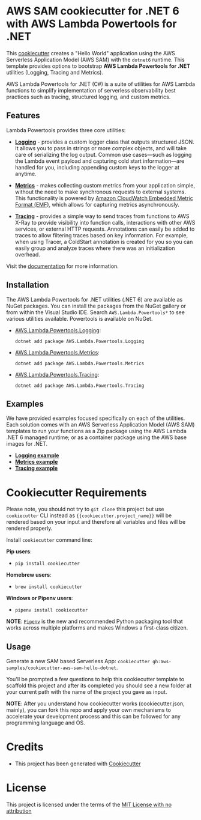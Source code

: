 # AWS SAM cookiecutter for .NET 6 with AWS Lambda Powertools for .NET

This [cookiecutter](https://github.com/audreyr/cookiecutter) creates a "Hello World" application using the AWS Serverless Application Model (AWS SAM) with the `dotnet6` runtime. This template provides options to bootstrap **AWS Lambda Powertools for .NET** utilities (Logging, Tracing and Metrics).

AWS Lambda Powertools for .NET (C#) is a suite of utilities for AWS Lambda functions to simplify implementation of serverless observability best practices such as tracing, structured logging, and custom metrics.

## Features

Lambda Powertools provides three core utilities:

* **[Logging](https://awslabs.github.io/aws-lambda-powertools-dotnet/core/logging/)** - provides a custom logger class that outputs structured JSON. It allows you to pass in strings or more complex objects, and will take care of serializing the log output. Common use cases—such as logging the Lambda event payload and capturing cold start information—are handled for you, including appending custom keys to the logger at anytime.

* **[Metrics](https://awslabs.github.io/aws-lambda-powertools-dotnet/core/metrics/)** - makes collecting custom metrics from your application simple, without the need to make synchronous requests to external systems. This functionality is powered by [Amazon CloudWatch Embedded Metric Format (EMF)](https://docs.aws.amazon.com/AmazonCloudWatch/latest/monitoring/CloudWatch_Embedded_Metric_Format.html), which allows for capturing metrics asynchronously.

* **[Tracing](https://awslabs.github.io/aws-lambda-powertools-dotnet/core/tracing/)** - provides a simple way to send traces from functions to AWS X-Ray to provide visibility into function calls, interactions with other AWS services, or external HTTP requests. Annotations can easily be added to traces to allow filtering traces based on key information. For example, when using Tracer, a ColdStart annotation is created for you so you can easily group and analyze traces where there was an initialization overhead.

Visit the [documentation](https://awslabs.github.io/aws-lambda-powertools-dotnet/) for more information.

## Installation

The AWS Lambda Powertools for .NET utilities (.NET 6) are available as NuGet packages. You can install the packages from the NuGet gallery or from within the Visual Studio IDE. Search `AWS.Lambda.Powertools*` to see various utilities available. Powertools is available on NuGet.

* [AWS.Lambda.Powertools.Logging](https://www.nuget.org/packages?q=AWS.Lambda.Powertools.Logging):

    `dotnet add package AWS.Lambda.Powertools.Logging`

* [AWS.Lambda.Powertools.Metrics](https://www.nuget.org/packages?q=AWS.Lambda.Powertools.Metrics):

    `dotnet add package AWS.Lambda.Powertools.Metrics`

* [AWS.Lambda.Powertools.Tracing](https://www.nuget.org/packages?q=AWS.Lambda.Powertools.Tracing):

    `dotnet add package AWS.Lambda.Powertools.Tracing`

## Examples

We have provided examples focused specifically on each of the utilities. Each solution comes with an AWS Serverless Application Model (AWS SAM) templates to run your functions as a Zip package using the AWS Lambda .NET 6 managed runtime; or as a container package using the AWS base images for .NET.

* **[Logging example](examples/Logging/)**
* **[Metrics example](examples/Metrics/)**
* **[Tracing example](examples/Tracing/)**

# Cookiecutter Requirements

Please note, you should not try to `git clone` this project but use `cookiecutter` CLI instead as ``{{cookiecutter.project_name}}`` will be rendered based on your input and therefore all variables and files will be rendered properly.

Install `cookiecutter` command line:

**Pip users**:

* `pip install cookiecutter`

**Homebrew users**:

* `brew install cookiecutter`

**Windows or Pipenv users**:

* `pipenv install cookiecutter`

**NOTE**: [`Pipenv`](https://github.com/pypa/pipenv) is the new and recommended Python packaging tool that works across multiple platforms and makes Windows a first-class citizen.

## Usage

Generate a new SAM based Serverless App: `cookiecutter gh:aws-samples/cookiecutter-aws-sam-hello-dotnet`. 

You'll be prompted a few questions to help this cookiecutter template to scaffold this project and after its completed you should see a new folder at your current path with the name of the project you gave as input.

**NOTE**: After you understand how cookiecutter works (cookiecutter.json, mainly), you can fork this repo and apply your own mechanisms to accelerate your development process and this can be followed for any programming language and OS.

# Credits

* This project has been generated with [Cookiecutter](https://github.com/audreyr/cookiecutter)

# License

This project is licensed under the terms of the [MIT License with no attribution](/LICENSE)
